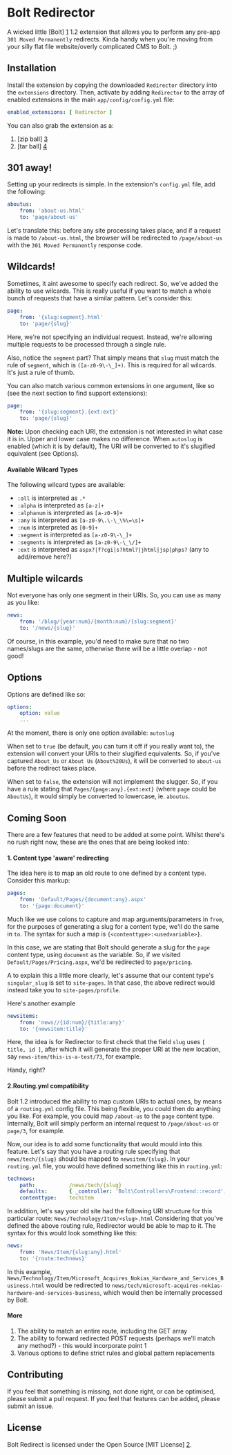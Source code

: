 Bolt Redirector
===============

A wicked little [Bolt] [1] 1.2 extension that allows you to perform any pre-app `301 Moved Permanently` redirects. Kinda handy when you're moving from your silly flat file website/overly complicated CMS to Bolt. ;)

Installation
------------

Install the extension by copying the downloaded `Redirector` directory into the `extensions` directory. Then, activate by adding `Redirector` to the array of enabled extensions in the main `app/config/config.yml` file:

```yml
enabled_extensions: [ Redirector ]
```

You can also grab the extension as a:

1. [zip ball] [3]
2. [tar ball] [4]

301 away!
---------

Setting up your redirects is simple. In the extension's `config.yml` file, add the following:

```yml
aboutus:
	from: 'about-us.html'
	to: 'page/about-us'
```

Let's translate this: before any site processing takes place, and if a request is made to `/about-us.html`, the browser will be redirected to `/page/about-us` with the `301 Moved Permanently` response code.

Wildcards!
----------

Sometimes, it aint awesome to specify each redirect. So, we've added the ability to use wilcards. This is really useful if you want to match a whole bunch of requests that have a similar pattern. Let's consider this:

```yml
page:
	from: '{slug:segment}.html'
	to: 'page/{slug}'
```

Here, we're not specifying an individual request. Instead, we're allowing multiple requests to be processed through a single rule.

Also, notice the `segment` part? That simply means that `slug` must match the rule of `segment`, which is `([a-z0-9\-\_]+)`. This is required for all wilcards. It's just a rule of thumb.

You can also match various common extensions in one argument, like so (see the next section to find support extensions):

```yml
page:
	from: '{slug:segment}.{ext:ext}'
	to: 'page/{slug}'
```

**Note:** Upon checking each URI, the extension is not interested in what case it is in. Upper and lower case makes no difference. When `autoslug` is enabled (which it is by default), The URI will be converted to it's slugified equivalent (see Options).

#### Available Wilcard Types

The following wilcard types are available:

- `:all` is interpreted as `.*`
- `:alpha` is interpreted as `[a-z]+`
- `:alphanum` is interpreted as `[a-z0-9]+`
- `:any` is interpreted as `[a-z0-9\.\-\_\%\=\s]+`
- `:num` is interpreted as `[0-9]+`
- `:segment` is interpreted as `[a-z0-9\-\_]+`
- `:segments` is interpreted as `[a-z0-9\-\_\/]+`
- `:ext` is interpreted as `aspx?|f?cgi|s?html?|jhtml|jsp|phps?` (any to add/remove here?)

Multiple wilcards
-----------------

Not everyone has only one segment in their URIs. So, you can use as many as you like:

```yml
news:
	from: '/blog/{year:num}/{month:num}/{slug:segment}'
	to: '/news/{slug}'
```

Of course, in this example, you'd need to make sure that no two names/slugs are the same, otherwise there will be a little overlap - not good!

Options
-------

Options are defined like so:

```yml
options:
	option: value
	...
```

At the moment, there is only one option available: `autoslug`

When set to `true` (be default, you can turn it off if you really want to), the extension will convert your URIs to their slugified equivalents. So, if you've captured `About_Us` or `About Us` (`About%20Us`), it will be converted to `about-us` before the redirect takes place.

When set to `false`, the extension will not implement the slugger. So, if you have a rule stating that `Pages/{page:any}.{ext:ext}` (where `page` could be `AboutUs`), it would simply be converted to lowercase, ie. `aboutus`.

Coming Soon
-----------

There are a few features that need to be added at some point. Whilst there's no rush right now, these are the ones that are being looked into:

#### 1. Content type 'aware' redirecting

The idea here is to map an old route to one defined by a content type. Consider this markup:

```yml
pages:
	from: 'Default/Pages/{document:any}.aspx'
	to: '{page:document}'
```

Much like we use colons to capture and map arguments/parameters in `from`, for the purposes of generating a slug for a content type, we'll do the same in `to`. The syntax for such a map is `{<contenttype>:<usedvariable>}`.

In this case, we are stating that Bolt should generate a slug for the `page` content type, using `document` as the variable. So, if we visited `Default/Pages/Pricing.aspx`, we'd be redirected to `page/pricing`.

A to explain this a little more clearly, let's assume that our content type's `singular_slug` is set to `site-pages`. In that case, the above redirect would instead take you to `site-pages/profile`.

Here's another example

```yml
newsitems:
	from: 'news//{id:num}/{title:any}'
	to: '{newsitem:title}'
```

Here, the idea is for Redirector to first check that the field `slug` uses `[ title, id ]`, after which it will generate the proper URI at the new location, say `news-item/this-is-a-test/73`, for example.

Handy, right?

#### 2.Routing.yml compatibility

Bolt 1.2 introduced the ability to map custom URIs to actual ones, by means of a `routing.yml` config file. This being flexible, you could then do anything you like. For example, you could map `/about-us` to the `page` content type. Internally, Bolt will simply perform an internal request to `/page/about-us` or `page/3`, for example.

Now, our idea is to add some functionality that would mould into this feature. Let's say that you have a routing rule specifying that `news/tech/{slug}` should be mapped to `newsitem/{slug}`. In your `routing.yml` file, you would have defined something like this in `routing.yml`:

```yml
technews:
    path:           /news/tech/{slug}
    defaults:       { _controller: 'Bolt\Controllers\Frontend::record', 'contenttypeslug': 'techitem' }
    contenttype:    techitem
```

In addition, let's say your old site had the following URI structure for this particular route: `News/Technology/Item/<slug>.html` Considering that you've defined the above routing rule, Redirector would be able to map to it. The syntax for this would look something like this:

```yml
news:
	from: 'News/Item/{slug:any}.html'
	to: '{route:technews}'
```

In this example, `News/Technology/Item/Microsoft_Acquires_Nokias_Hardware_and_Services_Business.html` would be redirected to `news/tech/microsoft-acquires-nokias-hardware-and-services-business`, which would then be internally processed by Bolt.

#### More

1. The ability to match an entire route, including the GET array
2. The ability to forward redirected POST requests (perhaps we'll match any method?) - this would incorporate point 1
3. Various options to define strict rules and global pattern replacements

Contributing
------------

If you feel that something is missing, not done right, or can be optimised, please submit a pull request. If you feel that features can be added, please submit an issue.

License
-------

Bolt Redirect is licensed under the Open Source [MIT License] [2].

  [1]: http://bolt.cm/                                  "Bolt"
  [2]: http://opensource.org/licenses/mit-license.php   "MIT License"
  [3]: https://github.com/foundry-code/bolt-redirector/zipball/master
  [4]: https://github.com/foundry-code/bolt-redirector/tarball/master
